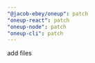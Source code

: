 ```yaml
---
"@jacob-ebey/oneup": patch
"oneup-react": patch
"oneup-node": patch
"oneup-cli": patch
---
```


add files
